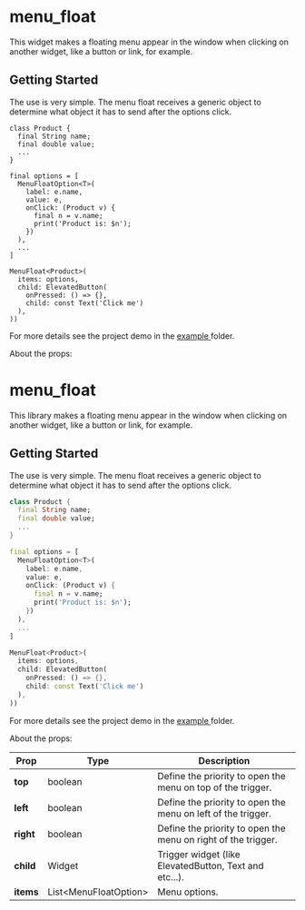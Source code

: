 # menu_float

This widget makes a floating menu appear in the window when clicking on another widget, like a button or link, for example.

## Getting Started
The use is very simple. The menu float receives a generic object to determine what object it has to send after the options click.

```
class Product {
  final String name;
  final double value;
  ...
}

final options = [
  MenuFloatOption<T>(
    label: e.name,
    value: e,
    onClick: (Product v) {
      final n = v.name;
      print('Product is: $n');
    })
  ),
  ...
]

MenuFloat<Product>(
  items: options,
  child: ElevatedButton(
    onPressed: () => {}, 
    child: const Text('Click me')
  ),
))
```

For more details see the project demo in the [example
](https://github.com/emirdeliz/menu_float/tree/master/example/menu_float_demo) folder.

About the props:

# menu_float

This library makes a floating menu appear in the window when clicking on another widget, like a button or link, for example.

## Getting Started
The use is very simple. The menu float receives a generic object to determine what object it has to send after the options click.

```dart
class Product {
  final String name;
  final double value;
  ...
}

final options = [
  MenuFloatOption<T>(
    label: e.name,
    value: e,
    onClick: (Product v) {
      final n = v.name;
      print('Product is: $n');
    })
  ),
  ...
]

MenuFloat<Product>(
  items: options,
  child: ElevatedButton(
    onPressed: () => {}, 
    child: const Text('Click me')
  ),
))
```

For more details see the project demo in the [example
](https://github.com/emirdeliz/menu_float/tree/master/example/menu_float_demo)folder.

About the props:

| **Prop**  | **Type** | **Description** |
|-----------|----------|---------------------------------------------------------------------|
| **top** | boolean | Define the priority to open the menu on top of the trigger. |
| **left** | boolean | Define the priority to open the menu on left of the trigger. |
| **right** | boolean | Define the priority to open the menu on right of the trigger. |
| **child** | Widget | Trigger widget (like ElevatedButton, Text and etc...). |
| **items** | List<MenuFloatOption<T>> | Menu options. |
